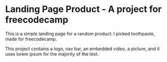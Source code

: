 # Landing Page Product - A project for freecodecamp

This is a simple landing page for a random product: I picked toothpaste, made for freecodecamp. 

This project contains a logo, nav bar, an embedded video, a picture, and it uses lorem ipsum for the majority of the text.
